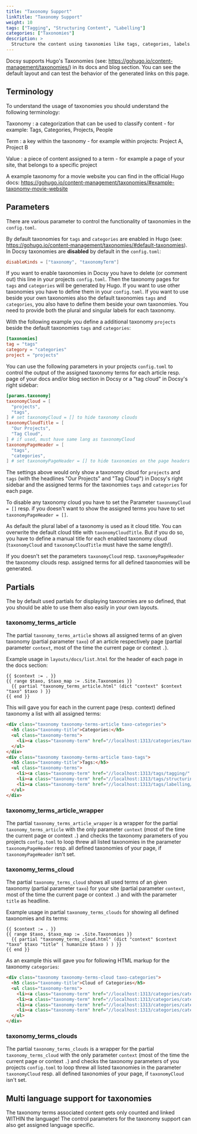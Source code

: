 ```yaml
---
title: "Taxonomy Support"
linkTitle: "Taxonomy Support"
weight: 10
tags: ["Tagging", "Structuring Content", "Labelling"]
categories: ["Taxonomies"]
description: >
  Structure the content using taxonomies like tags, categories, labels.
---
```


Docsy supports Hugo's Taxonomies (see: https://gohugo.io/content-management/taxonomies/) in its docs and blog section. You can see the default layout and can test the behavior of the generated links on this page.

## Terminology

To understand the usage of taxonomies you should understand the following terminology:

Taxonomy
: a categorization that can be used to classify content - for example: Tags, Categories, Projects, People

Term
: a key within the taxonomy - for example within projects: Project A, Project B

Value
: a piece of content assigned to a term - for example a page of your site, that belongs to a specific project

A example taxonomy for a movie website you can find in the official Hugo docs: https://gohugo.io/content-management/taxonomies/#example-taxonomy-movie-website

## Parameters

There are various parameter to control the functionality of taxonomies in the `config.toml`.

By default taxonomies for `tags` and `categories` are enabled in Hugo (see: https://gohugo.io/content-management/taxonomies/#default-taxonomies). In Docsy taxonomies are **disabled** by default in the `config.toml`:

```toml
disableKinds = ["taxonomy", "taxonomyTerm"]
```

If you want to enable taxonomies in Docsy you have to delete (or comment out) this line in your projects `config.toml`. Then the taxonomy pages for `tags` and `categories` will be generated by Hugo. If you want to use other taxonomies you have to define them in your `config.toml`. If you want to use beside your own taxonomies also the default taxonomies `tags` and `categories`, you also have to define them beside your own taxonomies. You need to provide both the plural and singular labels for each taxonomy.

With the following example you define a additional taxonomy `projects` beside the default taxonomies `tags` and `categories`:

```toml
[taxonomies]
tag = "tags"
category = "categories"
project = "projects"
```

You can use the following parameters in your projects `config.toml` to control the output of the assigned taxonomy terms for each article resp. page of your docs and/or blog section in Docsy or a "tag cloud" in Docsy's right sidebar:

```toml
[params.taxonomy]
taxonomyCloud = [
  "projects",
  "tags",
] # set taxonomyCloud = [] to hide taxonomy clouds
taxonomyCloudTitle = [
  "Our Projects",
  "Tag Cloud",
] # if used, must have same lang as taxonomyCloud
taxonomyPageHeader = [
  "tags",
  "categories",
] # set taxonomyPageHeader = [] to hide taxonomies on the page headers
```

The settings above would only show a taxonomy cloud for `projects` and `tags` (with the headlines "Our Projects" and "Tag Cloud") in Docsy's right sidebar and the assigned terms for the taxonomies `tags` and `categories` for each page.

To disable any taxonomy cloud you have to set the Parameter `taxonomyCloud = []` resp. if you doesn't want to show the assigned terms you have to set `taxonomyPageHeader = []`.

As default the plural label of a taxonomy is used as it cloud title. You can overwrite the default cloud title with `taxonomyCloudTitle`. But if you do so, you have to define a manual title for each enabled taxonomy cloud (`taxonomyCloud` and `taxonomyCloudTitle` must have the same length!).

If you doesn't set the parameters `taxonomyCloud` resp. `taxonomyPageHeader` the taxonomy clouds resp. assigned terms for all defined taxonomies will be generated.

## Partials

The by default used partials for displaying taxonomies are so defined, that you should be able to use them also easily in your own layouts.

### taxonomy_terms_article

The partial `taxonomy_terms_article` shows all assigned terms of an given taxonomy (partial parameter `taxo`) of an article respectively page (partial parameter `context`, most of the time the current page or context `.`).

Example usage in `layouts/docs/list.html` for the header of each page in the docs section:

```go-html-template
{{ $context := . }}
{{ range $taxo, $taxo_map := .Site.Taxonomies }}
  {{ partial "taxonomy_terms_article.html" (dict "context" $context "taxo" $taxo ) }}
{{ end }}
```

This will gave you for each in the current page (resp. context) defined taxonomy a list with all assigned terms:

```html
<div class="taxonomy taxonomy-terms-article taxo-categories">
  <h5 class="taxonomy-title">Categories:</h5>
  <ul class="taxonomy-terms">
    <li><a class="taxonomy-term" href="//localhost:1313/categories/taxonomies/" data-taxonomy-term="taxonomies"><span class="taxonomy-label">Taxonomies</span></a></li>
  </ul>
</div>
<div class="taxonomy taxonomy-terms-article taxo-tags">
  <h5 class="taxonomy-title">Tags:</h5>
  <ul class="taxonomy-terms">
    <li><a class="taxonomy-term" href="//localhost:1313/tags/tagging/" data-taxonomy-term="tagging"><span class="taxonomy-label">Tagging</span></a></li>
    <li><a class="taxonomy-term" href="//localhost:1313/tags/structuring-content/" data-taxonomy-term="structuring-content"><span class="taxonomy-label">Structuring Content</span></a></li>
    <li><a class="taxonomy-term" href="//localhost:1313/tags/labelling/" data-taxonomy-term="labelling"><span class="taxonomy-label">Labelling</span></a></li>
  </ul>
</div>
```

### taxonomy_terms_article_wrapper

The partial `taxonomy_terms_article_wrapper` is a wrapper for the partial `taxonomy_terms_article` with the only parameter `context` (most of the time the current page or context `.`) and checks the taxonomy parameters of you projects `config.toml` to loop threw all listed taxonomies in the parameter `taxonomyPageHeader` resp. all defined taxonomies of your page, if `taxonomyPageHeader` isn't set.

### taxonomy_terms_cloud

The partial `taxonomy_terms_cloud` shows all used terms of an given taxonomy (partial parameter `taxo`) for your site (partial parameter `context`, most of the time the current page or context `.`) and with the parameter `title` as headline.

Example usage in partial `taxonomy_terms_clouds` for showing all defined taxonomies and its terms:

```go-html-template
{{ $context := . }}
{{ range $taxo, $taxo_map := .Site.Taxonomies }}
  {{ partial "taxonomy_terms_cloud.html" (dict "context" $context "taxo" $taxo "title" ( humanize $taxo ) ) }}
{{ end }}
```

As an example this will gave you for following HTML markup for the taxonomy `categories`:

```html
<div class="taxonomy taxonomy-terms-cloud taxo-categories">
  <h5 class="taxonomy-title">Cloud of Categories</h5>
  <ul class="taxonomy-terms">
    <li><a class="taxonomy-term" href="//localhost:1313/categories/category-1/" data-taxonomy-term="category-1"><span class="taxonomy-label">category 1</span><span class="taxonomy-count">3</span></a></li>
    <li><a class="taxonomy-term" href="//localhost:1313/categories/category-2/" data-taxonomy-term="category-2"><span class="taxonomy-label">category 2</span><span class="taxonomy-count">1</span></a></li>
    <li><a class="taxonomy-term" href="//localhost:1313/categories/category-3/" data-taxonomy-term="category-3"><span class="taxonomy-label">category 3</span><span class="taxonomy-count">2</span></a></li>
    <li><a class="taxonomy-term" href="//localhost:1313/categories/category-4/" data-taxonomy-term="category-4"><span class="taxonomy-label">category 4</span><span class="taxonomy-count">6</span></a></li>
  </ul>
</div>
```

### taxonomy_terms_clouds

The partial `taxonomy_terms_clouds` is a wrapper for the partial `taxonomy_terms_cloud` with the only parameter `context` (most of the time the current page or context `.`) and checks the taxonomy parameters of you projects `config.toml` to loop threw all listed taxonomies in the parameter `taxonomyCloud` resp. all defined taxonomies of your page, if `taxonomyCloud` isn't set.

## Multi language support for taxonomies

The taxonomy terms associated content gets only counted and linked WITHIN the language! The control parameters for the taxonomy support can also get assigned language specific.

